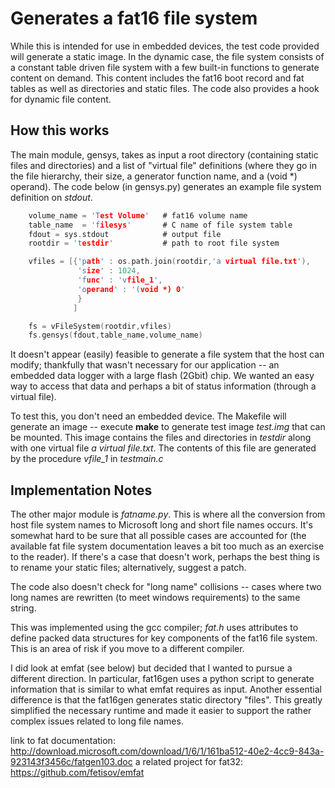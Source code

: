 # Generates a fat16 file system

While this is intended for use in embedded devices, the test code provided will generate a static image.   In the dynamic
case, the file system consists of a constant table driven file system with a few built-in functions to generate
content on demand.  This content includes the fat16 boot record and fat tables as well as directories and static files.
The code also provides a hook for dynamic file content.

## How this works

The main module, gensys, takes as input a root directory (containing static files and directories) and a list
of "virtual file" definitions (where they go in the file hierarchy, their size, a generator function name,
and a (void *) operand).    The code below (in gensys.py) generates an example file system definition on *stdout*.

````c
    volume_name = 'Test Volume'   # fat16 volume name
    table_name  = 'filesys'       # C name of file system table
    fdout = sys.stdout            # output file
    rootdir = 'testdir'           # path to root file system

    vfiles = [{'path' : os.path.join(rootdir,'a virtual file.txt'), 
               'size' : 1024, 
               'func' : 'vfile_1', 
               'operand' : '(void *) 0'
               }
              ]

    fs = vFileSystem(rootdir,vfiles)
    fs.gensys(fdout,table_name,volume_name)
````

It doesn't appear (easily) feasible to generate a file system that the host can modify; thankfully that wasn't necessary for
our application --  an embedded data logger with a large flash (2Gbit) chip.  We wanted an easy way to 
access that data and perhaps a bit of status information (through a virtual file).

To test this, you don't need an embedded device.  The Makefile will generate an image  --
execute  **make** to generate test image _test.img_ that can be mounted.  This image
contains the files and directories in _testdir_ along with one virtual file _a virtual file.txt_. The contents of this
file are generated by the procedure *vfile_1* in *testmain.c*

## Implementation Notes

The other major module is *fatname.py*.  This is where all the conversion from host file system names to Microsoft long and
short file names occurs.  It's somewhat hard to be sure that all possible cases are accounted for (the available fat file
system documentation leaves a bit too much as an exercise to the reader).   If there's a case that doesn't work, perhaps the
best thing is to rename your static files; alternatively, suggest a patch.  

The code also doesn't check for "long name" collisions -- cases where two
long names are rewritten (to meet windows requirements) to the same string.  

This was implemented using the gcc compiler; _fat.h_ uses attributes to define packed data structures for key components of the 
fat16 file system.  This is an area of risk if you move to a different compiler.

I did look at emfat (see below) but decided that I wanted to pursue a different direction.  In particular, fat16gen uses a python script to generate information that is similar to what emfat requires as input.  Another essential difference is that the fat16gen generates static directory "files".   This greatly simplified the necessary runtime and made it easier to support the rather complex issues related to long file names.

link to fat documentation: http://download.microsoft.com/download/1/6/1/161ba512-40e2-4cc9-843a-923143f3456c/fatgen103.doc
a related project for fat32: https://github.com/fetisov/emfat
